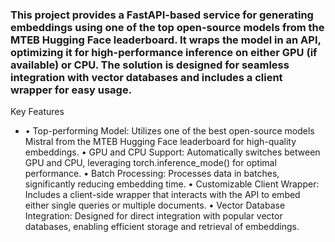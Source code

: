 ### This project provides a FastAPI-based service for generating embeddings using one of the top open-source models from the MTEB Hugging Face leaderboard. It wraps the model in an API, optimizing it for high-performance inference on either GPU (if available) or CPU. The solution is designed for seamless integration with vector databases and includes a client wrapper for easy usage.

Key Features
- •	Top-performing Model: Utilizes one of the best open-source models Mistral from the MTEB Hugging Face leaderboard for high-quality embeddings.
•	GPU and CPU Support: Automatically switches between GPU and CPU, leveraging torch.inference_mode() for optimal performance.
•	Batch Processing: Processes data in batches, significantly reducing embedding time.
•	Customizable Client Wrapper: Includes a client-side wrapper that interacts with the API to embed either single queries or multiple documents.
•	Vector Database Integration: Designed for direct integration with popular vector databases, enabling efficient storage and retrieval of embeddings.
